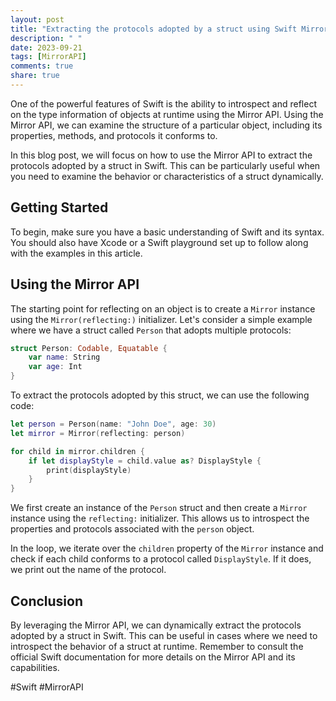 ```yaml
---
layout: post
title: "Extracting the protocols adopted by a struct using Swift Mirror API"
description: " "
date: 2023-09-21
tags: [MirrorAPI]
comments: true
share: true
---
```


One of the powerful features of Swift is the ability to introspect and reflect on the type information of objects at runtime using the Mirror API. Using the Mirror API, we can examine the structure of a particular object, including its properties, methods, and protocols it conforms to.

In this blog post, we will focus on how to use the Mirror API to extract the protocols adopted by a struct in Swift. This can be particularly useful when you need to examine the behavior or characteristics of a struct dynamically.

## Getting Started
To begin, make sure you have a basic understanding of Swift and its syntax. You should also have Xcode or a Swift playground set up to follow along with the examples in this article.

## Using the Mirror API
The starting point for reflecting on an object is to create a `Mirror` instance using the `Mirror(reflecting:)` initializer. Let's consider a simple example where we have a struct called `Person` that adopts multiple protocols:

```swift
struct Person: Codable, Equatable {
    var name: String
    var age: Int
}
```

To extract the protocols adopted by this struct, we can use the following code:

```swift
let person = Person(name: "John Doe", age: 30)
let mirror = Mirror(reflecting: person)

for child in mirror.children {
    if let displayStyle = child.value as? DisplayStyle {
        print(displayStyle)
    }
}

```

We first create an instance of the `Person` struct and then create a `Mirror` instance using the `reflecting:` initializer. This allows us to introspect the properties and protocols associated with the `person` object.

In the loop, we iterate over the `children` property of the `Mirror` instance and check if each child conforms to a protocol called `DisplayStyle`. If it does, we print out the name of the protocol.

## Conclusion
By leveraging the Mirror API, we can dynamically extract the protocols adopted by a struct in Swift. This can be useful in cases where we need to introspect the behavior of a struct at runtime. Remember to consult the official Swift documentation for more details on the Mirror API and its capabilities.

#Swift #MirrorAPI